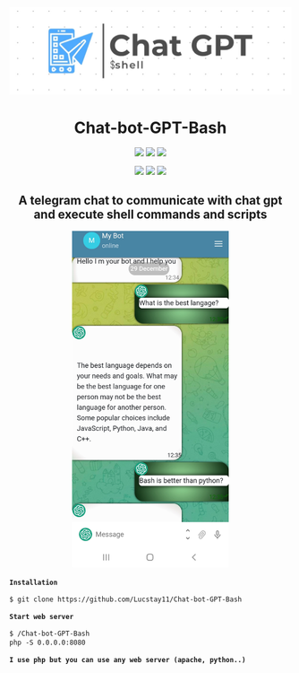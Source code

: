 <p align="center">
  <img src="src/logo-gpt-bash.jpg">
</p>
<h1 align="center">Chat-bot-GPT-Bash</h1>
<p align="center">
  <img src="https://img.shields.io/badge/Chat-gpt-cyan?style=for-the-badge">
  <img src="https://img.shields.io/badge/Shell-lightgreen?style=for-the-badge">
  <img src="https://img.shields.io/badge/Script-brown?style=for-the-badge">
 
</p>
<p align="center">
  <img src="https://img.shields.io/badge/Author-Lucstay11-cyan?style=flat-square">
  <img src="https://img.shields.io/badge/Open%20Source-Yes-cyan?style=flat-square">
  <img src="https://img.shields.io/badge/Written%20In-JS-yellow?style=flat-square">
</p>
<h2 align="center">A telegram chat to communicate with chat gpt and execute shell commands and scripts</h2>
<p align="center">
  <img height="600" src="src/demo1.jpg">
</p>

**`Installation`**

```
$ git clone https://github.com/Lucstay11/Chat-bot-GPT-Bash
```

**`Start web server`**

```
$ /Chat-bot-GPT-Bash
php -S 0.0.0.0:8080
```
**`I use php but you can use any web server (apache, python..)`**
